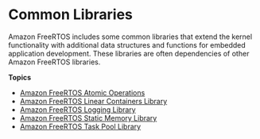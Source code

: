 # Common Libraries<a name="common-libraries"></a>

Amazon FreeRTOS includes some common libraries that extend the kernel functionality with additional data structures and functions for embedded application development\. These libraries are often dependencies of other Amazon FreeRTOS libraries\.

**Topics**
+ [Amazon FreeRTOS Atomic Operations](atomic.md)
+ [Amazon FreeRTOS Linear Containers Library](lib-linear.md)
+ [Amazon FreeRTOS Logging Library](lib-logging.md)
+ [Amazon FreeRTOS Static Memory Library](lib-static.md)
+ [Amazon FreeRTOS Task Pool Library](task-pool.md)